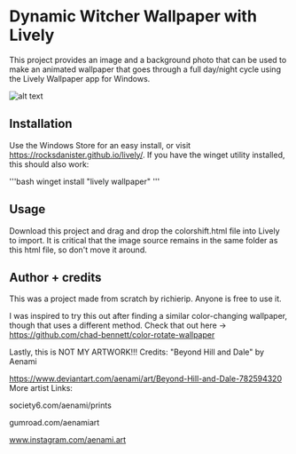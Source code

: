 # Dynamic Witcher Wallpaper with Lively

This project provides an image and a background photo that can be used to make an animated wallpaper that goes through a full day/night cycle using the Lively Wallpaper app for Windows.

![alt text](https://github.com/richierip/Dynamic-Witcher-Wallpaper/blob/master/witchercapture.gif?raw=true)

## Installation

Use the Windows Store for an easy install, or visit https://rocksdanister.github.io/lively/. If you have the winget utility installed, this should also work:

'''bash
winget install "lively wallpaper"
'''

## Usage

Download this project and drag and drop the colorshift.html file into Lively to import. It is critical that the image source remains in the same folder as this html file, so don't move it around.

## Author + credits

This was a project made from scratch by richierip. Anyone is free to use it.

I was inspired to try this out after finding a similar color-changing wallpaper, though that uses a different method.  Check that out here -> https://github.com/chad-bennett/color-rotate-wallpaper

Lastly, this is NOT MY ARTWORK!!! Credits: "Beyond Hill and Dale" by Aenami
      
https://www.deviantart.com/aenami/art/Beyond-Hill-and-Dale-782594320 
  More artist Links:

society6.com/aenami/prints

gumroad.com/aenamiart 

www.instagram.com/aenami.art 

